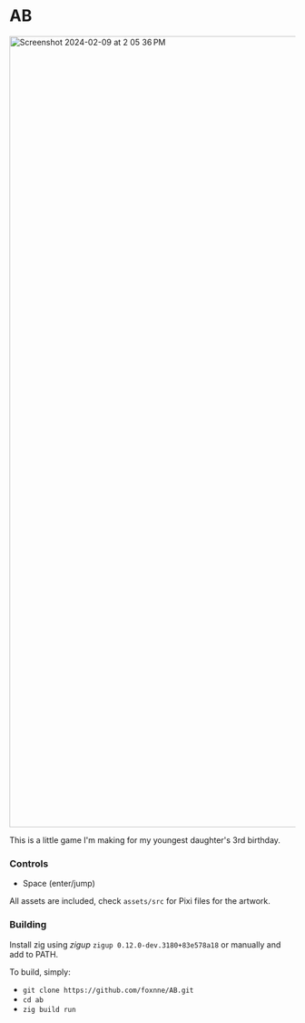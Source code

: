 # AB
<img width="1392" alt="Screenshot 2024-02-09 at 2 05 36 PM" src="https://github.com/foxnne/AB/assets/49629865/dde6b291-b251-4b95-8db0-e2953f600034">

This is a little game I'm making for my youngest daughter's 3rd birthday. 

### Controls
- Space (enter/jump)

All assets are included, check `assets/src` for Pixi files for the artwork.

### Building

Install zig using *zigup* `zigup 0.12.0-dev.3180+83e578a18` or manually and add to PATH.

To build, simply:
- `git clone https://github.com/foxnne/AB.git`
- `cd ab`
- `zig build run`
